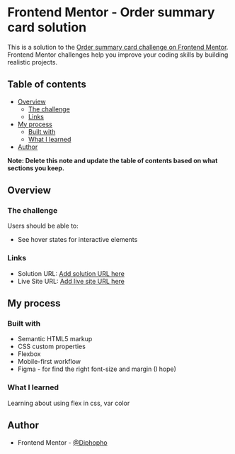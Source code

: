 # Frontend Mentor - Order summary card solution

This is a solution to the [Order summary card challenge on Frontend Mentor](https://www.frontendmentor.io/challenges/order-summary-component-QlPmajDUj). Frontend Mentor challenges help you improve your coding skills by building realistic projects.

## Table of contents

- [Overview](#overview)
  - [The challenge](#the-challenge)
  - [Links](#links)
- [My process](#my-process)
  - [Built with](#built-with)
  - [What I learned](#what-i-learned)
- [Author](#author)

**Note: Delete this note and update the table of contents based on what sections you keep.**

## Overview

### The challenge

Users should be able to:

- See hover states for interactive elements

### Links

- Solution URL: [Add solution URL here](https://www.frontendmentor.io/solutions/order-summary-component-using-flex-3D791FMZF)
- Live Site URL: [Add live site URL here](https://inspiring-tesla-d11f7b.netlify.app/)

## My process

### Built with

- Semantic HTML5 markup
- CSS custom properties
- Flexbox
- Mobile-first workflow
- Figma - for find the right font-size and margin (I hope)

### What I learned

Learning about using flex in css, var color

## Author

- Frontend Mentor - [@Diphopho](https://www.frontendmentor.io/profile/Diphopho)

